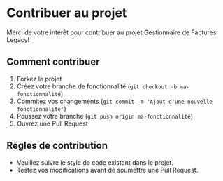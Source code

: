 # Contribuer au projet

Merci de votre intérêt pour contribuer au projet Gestionnaire de Factures Legacy!

## Comment contribuer
1. Forkez le projet
2. Créez votre branche de fonctionnalité (`git checkout -b ma-fonctionnalité`)
3. Commitez vos changements (`git commit -m 'Ajout d'une nouvelle fonctionnalité'`)
4. Poussez votre branche (`git push origin ma-fonctionnalité`)
5. Ouvrez une Pull Request

## Règles de contribution
- Veuillez suivre le style de code existant dans le projet.
- Testez vos modifications avant de soumettre une Pull Request.